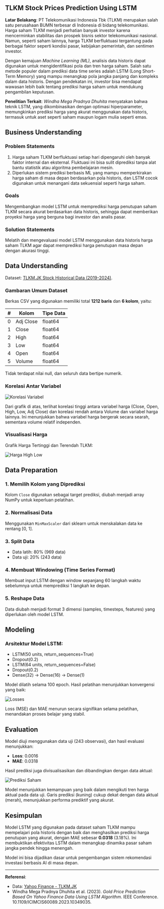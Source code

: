 ## TLKM Stock Prices Prediction Using LSTM

**Latar Belakang**:
PT Telekomunikasi Indonesia Tbk (TLKM) merupakan salah satu perusahaan BUMN terbesar di Indonesia di bidang telekomunikasi. Harga saham TLKM menjadi perhatian banyak investor karena mencerminkan stabilitas dan prospek bisnis sektor telekomunikasi nasional. Namun, seperti saham lainnya, harga TLKM berfluktuasi tergantung pada berbagai faktor seperti kondisi pasar, kebijakan pemerintah, dan sentimen investor.

Dengan kemajuan *Machine Learning (ML)*, analisis data historis dapat digunakan untuk mengidentifikasi pola dan tren harga saham. Salah satu metode populer dalam prediksi data time series adalah LSTM (Long Short-Term Memory) yang mampu menangkap pola jangka panjang dan kompleks dalam data historis. Dengan pendekatan ini, investor bisa mendapat wawasan lebih baik tentang prediksi harga saham untuk mendukung pengambilan keputusan.

**Penelitian Terkait**:
*Windha Mega Pradnya Dhuhita* menyatakan bahwa teknik LSTM, yang dikombinasikan dengan optimasi hiperparameter, memungkinkan prediksi harga yang akurat menggunakan data historis, termasuk untuk aset seperti saham maupun logam mulia seperti emas.

## Business Understanding

### Problem Statements

1. Harga saham TLKM berfluktuasi setiap hari dipengaruhi oleh banyak faktor internal dan eksternal. Fluktuasi ini bisa sulit diprediksi tanpa alat bantu statistik atau algoritma pembelajaran mesin.
2. Diperlukan sistem prediksi berbasis ML yang mampu memperkirakan harga saham di masa depan berdasarkan pola historis, dan LSTM cocok digunakan untuk menangani data sekuensial seperti harga saham.

### Goals

Mengembangkan model LSTM untuk memprediksi harga penutupan saham TLKM secara akurat berdasarkan data historis, sehingga dapat memberikan proyeksi harga yang berguna bagi investor dan analis pasar.

### Solution Statements

Melatih dan mengevaluasi model LSTM menggunakan data historis harga saham TLKM agar dapat memprediksi harga penutupan masa depan dengan akurasi tinggi.

## Data Understanding

Dataset: [TLKM.JK Stock Historical Data (2019-2024)](https://www.kaggle.com/datasets/irfansaputranst/dataset-saham-tlkm-jk).

### Gambaran Umum Dataset

Berkas CSV yang digunakan memiliki total **1212 baris** dan **6 kolom**, yaitu:

| # | Kolom     | Tipe Data |
| - | --------- | --------- |
| 0 | Adj Close | float64   |
| 1 | Close     | float64   |
| 2 | High      | float64   |
| 3 | Low       | float64   |
| 4 | Open      | float64   |
| 5 | Volume    | float64   |

Tidak terdapat nilai null, dan seluruh data bertipe numerik.

### Korelasi Antar Variabel

![Korelasi Variabel](https://github.com/NaufalNurFahriza/Machine-Learning-Terapan-Predictive-Analytics-dicoding/blob/main/matriks%20korelasi.png)

Dari grafik di atas, terlihat korelasi tinggi antara variabel harga (Close, Open, High, Low, Adj Close) dan korelasi rendah antara Volume dan variabel harga lainnya. Ini menunjukkan bahwa variabel harga bergerak secara searah, sementara volume relatif independen.

### Visualisasi Harga

Grafik Harga Tertinggi dan Terendah TLKM:

![Harga High Low](https://github.com/NaufalNurFahriza/Machine-Learning-Terapan-Predictive-Analytics-dicoding/blob/main/High%20and%20low%20TLKM%20Stock.png)

## Data Preparation

### 1. Memilih Kolom yang Diprediksi

Kolom `Close` digunakan sebagai target prediksi, diubah menjadi array NumPy untuk keperluan pelatihan.

### 2. Normalisasi Data

Menggunakan `MinMaxScaler` dari sklearn untuk menskalakan data ke rentang \[0, 1].

### 3. Split Data

* Data latih: 80% (969 data)
* Data uji: 20% (243 data)

### 4. Membuat Windowing (Time Series Format)

Membuat input LSTM dengan window sepanjang 60 langkah waktu sebelumnya untuk memprediksi 1 langkah ke depan.

### 5. Reshape Data

Data diubah menjadi format 3 dimensi (samples, timesteps, features) yang diperlukan oleh model LSTM.

## Modeling

### Arsitektur Model LSTM:

* LSTM(50 units, return\_sequences=True)
* Dropout(0.2)
* LSTM(64 units, return\_sequences=False)
* Dropout(0.2)
* Dense(32) → Dense(16) → Dense(1)

Model dilatih selama 100 epoch. Hasil pelatihan menunjukkan konvergensi yang baik:

![Losses](https://github.com/NaufalNurFahriza/Machine-Learning-Terapan-Predictive-Analytics-dicoding/blob/main/losses.png)

Loss (MSE) dan MAE menurun secara signifikan selama pelatihan, menandakan proses belajar yang stabil.

## Evaluation

Model diuji menggunakan data uji (243 observasi), dan hasil evaluasi menunjukkan:

* **Loss**: 0.0016
* **MAE**: 0.0318

Hasil prediksi juga divisualisasikan dan dibandingkan dengan data aktual:

![Prediksi Saham](https://github.com/NaufalNurFahriza/Machine-Learning-Terapan-Predictive-Analytics-dicoding/blob/main/prediksi%20saham.png)

Model menunjukkan kemampuan yang baik dalam mengikuti tren harga aktual pada data uji. Garis prediksi (kuning) cukup dekat dengan data aktual (merah), menunjukkan performa prediktif yang akurat.

## Kesimpulan

Model LSTM yang digunakan pada dataset saham TLKM mampu mempelajari pola historis dengan baik dan menghasilkan prediksi harga penutupan yang akurat, dengan MAE sebesar **0.0318** (3.18%). Ini membuktikan efektivitas LSTM dalam menangkap dinamika pasar saham jangka pendek hingga menengah.

Model ini bisa dijadikan dasar untuk pengembangan sistem rekomendasi investasi berbasis AI di masa depan.

---

**Referensi**:

* Data: [Yahoo Finance - TLKM.JK](https://finance.yahoo.com/quote/TLKM.JK)
* Windha Mega Pradnya Dhuhita et al. (2023). *Gold Price Prediction Based On Yahoo Finance Data Using LSTM Algorithm*. IEEE Conference. 10.1109/ICIMCIS60089.2023.10349035.
